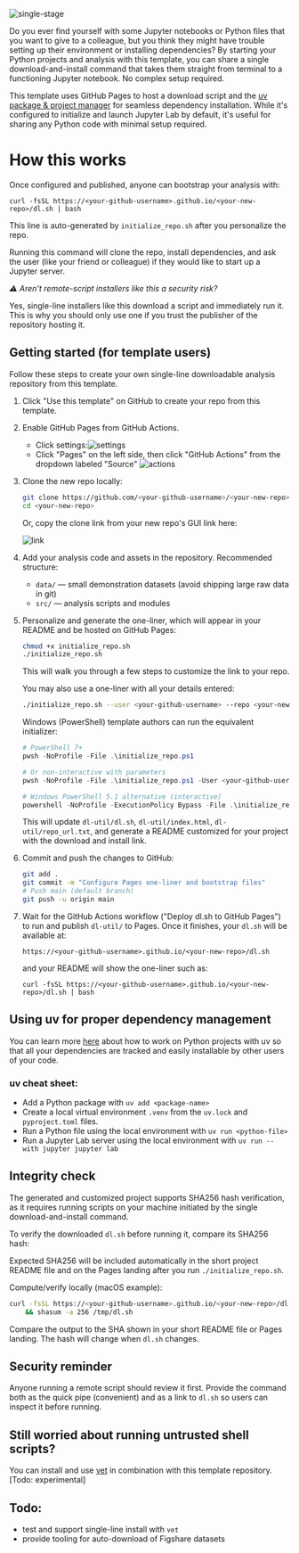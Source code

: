 ![single-stage](./dl-util/template_images/single-stage.png)

Do you ever find yourself with some Jupyter notebooks or Python files that you want to give to a colleague, but you think they might have trouble setting up their environment or installing dependencies? By starting your Python projects and analysis with this template, you can share a single download-and-install command that takes them straight from terminal to a functioning Jupyter notebook. No complex setup required.

This template uses GitHub Pages to host a download script and the [uv package & project manager](https://docs.astral.sh/uv/) for seamless dependency installation. While it's configured to initialize and launch Jupyter Lab by default, it's useful for sharing any Python code with minimal setup required.

# How this works

<!-- QUICK_INSTALL_START -->

Once configured and published, anyone can bootstrap your analysis with:

    curl -fsSL https://<your-github-username>.github.io/<your-new-repo>/dl.sh | bash

This line is auto-generated by `initialize_repo.sh` after you personalize the repo.

Running this command will clone the repo, install dependencies, and ask the user (like your friend or colleague) if they would like to start up a Jupyter server.

<!-- QUICK_INSTALL_END -->

_⚠️ Aren't remote-script installers like this a security risk?_

Yes, single-line installers like this download a script and immediately run it. This is why you should only use one if you trust the publisher of the repository hosting it.

## Getting started (for template users)

Follow these steps to create your own single-line downloadable analysis repository from this template.

1. Click "Use this template" on GitHub to create your repo from this template.
2. Enable GitHub Pages from GitHub Actions.

   - Click settings:![settings](./dl-util/template_images/settings.png)
   - Click "Pages" on the left side, then click "GitHub Actions" from the dropdown labeled "Source" ![actions](./dl-util/template_images/actions.png)

3. Clone the new repo locally:

   ```zsh
   git clone https://github.com/<your-github-username>/<your-new-repo>.git
   cd <your-new-repo>
   ```

   Or, copy the clone link from your new repo's GUI link here:

   ![link](./dl-util/template_images/repo-link.png)

4. Add your analysis code and assets in the repository. Recommended structure:

   - `data/` — small demonstration datasets (avoid shipping large raw data in git)
   - `src/` — analysis scripts and modules

5. Personalize and generate the one-liner, which will appear in your README and be hosted on GitHub Pages:

   ```zsh
   chmod +x initialize_repo.sh
   ./initialize_repo.sh
   ```

   This will walk you through a few steps to customize the link to your repo.

   You may also use a one-liner with all your details entered:

   ```zsh
   ./initialize_repo.sh --user <your-github-username> --repo <your-new-repo> [--domain your.custom.domain] --yes
   ```

   Windows (PowerShell) template authors can run the equivalent initializer:

   ```powershell
   # PowerShell 7+
   pwsh -NoProfile -File .\initialize_repo.ps1

   # Or non-interactive with parameters
   pwsh -NoProfile -File .\initialize_repo.ps1 -User <your-github-username> -Repo <your-new-repo> [-Domain your.custom.domain] -Yes

   # Windows PowerShell 5.1 alternative (interactive)
   powershell -NoProfile -ExecutionPolicy Bypass -File .\initialize_repo.ps1
   ```

   This will update `dl-util/dl.sh`, `dl-util/index.html`, `dl-util/repo_url.txt`, and generate a README customized for your project with the download and install link.

6. Commit and push the changes to GitHub:

   ```zsh
   git add .
   git commit -m "Configure Pages one-liner and bootstrap files"
   # Push main (default branch)
   git push -u origin main
   ```

7. Wait for the GitHub Actions workflow ("Deploy dl.sh to GitHub Pages") to run and publish `dl-util/` to Pages. Once it finishes, your `dl.sh` will be available at:

   ```
   https://<your-github-username>.github.io/<your-new-repo>/dl.sh
   ```

   and your README will show the one-liner such as:

   ```
   curl -fsSL https://<your-github-username>.github.io/<your-new-repo>/dl.sh | bash
   ```

## Using uv for proper dependency management

You can learn more [here](https://docs.astral.sh/uv/guides/projects/) about how to work on Python projects with uv so that all your dependencies are tracked and easily installable by other users of your code.

### uv cheat sheet:

- Add a Python package with `uv add <package-name>`
- Create a local virtual environment `.venv` from the `uv.lock` and `pyproject.toml` files.
- Run a Python file using the local environment with `uv run <python-file>`
- Run a Jupyter Lab server using the local environment with `uv run --with jupyter jupyter lab`

## Integrity check

The generated and customized project supports SHA256 hash verification, as it requires running scripts on your machine initiated by the single download-and-install command.

To verify the downloaded `dl.sh` before running it, compare its SHA256 hash:

Expected SHA256 will be included automatically in the short project README file and on the Pages landing after you run `./initialize_repo.sh`.

Compute/verify locally (macOS example):

```zsh
curl -fsSL https://<your-github-username>.github.io/<your-new-repo>/dl.sh -o /tmp/dl.sh \
    && shasum -a 256 /tmp/dl.sh
```

Compare the output to the SHA shown in your short README file or Pages landing. The hash will change when `dl.sh` changes.

## Security reminder

Anyone running a remote script should review it first. Provide the command both as the quick pipe (convenient) and as a link to `dl.sh` so users can inspect it before running.

## Still worried about running untrusted shell scripts?

You can install and use [vet](https://github.com/safedep/vet) in combination with this template repository. [Todo: experimental]

## Todo:

- test and support single-line install with `vet`
- provide tooling for auto-download of Figshare datasets
